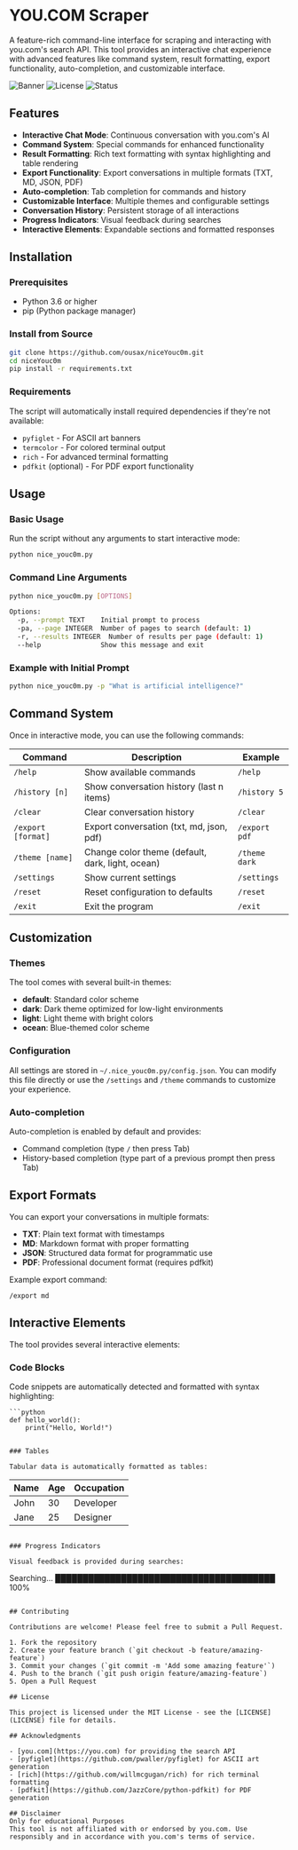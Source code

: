 

# YOU.COM Scraper

A feature-rich command-line interface for scraping and interacting with you.com's search API. This tool provides an interactive chat experience with advanced features like command system, result formatting, export functionality, auto-completion, and customizable interface.

![Banner](https://img.shields.io/badge/Python-3.6%2B-blue.svg) ![License](https://img.shields.io/badge/License-MIT-green.svg) ![Status](https://img.shields.io/badge/Status-Active-brightgreen.svg)

## Features

- **Interactive Chat Mode**: Continuous conversation with you.com's AI
- **Command System**: Special commands for enhanced functionality
- **Result Formatting**: Rich text formatting with syntax highlighting and table rendering
- **Export Functionality**: Export conversations in multiple formats (TXT, MD, JSON, PDF)
- **Auto-completion**: Tab completion for commands and history
- **Customizable Interface**: Multiple themes and configurable settings
- **Conversation History**: Persistent storage of all interactions
- **Progress Indicators**: Visual feedback during searches
- **Interactive Elements**: Expandable sections and formatted responses

## Installation

### Prerequisites

- Python 3.6 or higher
- pip (Python package manager)

### Install from Source

```bash
git clone https://github.com/ousax/niceYouc0m.git
cd niceYouc0m
pip install -r requirements.txt
```

### Requirements

The script will automatically install required dependencies if they're not available:
- `pyfiglet` - For ASCII art banners
- `termcolor` - For colored terminal output
- `rich` - For advanced terminal formatting
- `pdfkit` (optional) - For PDF export functionality

## Usage

### Basic Usage

Run the script without any arguments to start interactive mode:

```bash
python nice_youc0m.py
```

### Command Line Arguments

```bash
python nice_youc0m.py [OPTIONS]

Options:
  -p, --prompt TEXT    Initial prompt to process
  -pa, --page INTEGER  Number of pages to search (default: 1)
  -r, --results INTEGER  Number of results per page (default: 1)
  --help               Show this message and exit
```

### Example with Initial Prompt

```bash
python nice_youc0m.py -p "What is artificial intelligence?"
```

## Command System

Once in interactive mode, you can use the following commands:

| Command | Description | Example |
|---------|-------------|---------|
| `/help` | Show available commands | `/help` |
| `/history [n]` | Show conversation history (last n items) | `/history 5` |
| `/clear` | Clear conversation history | `/clear` |
| `/export [format]` | Export conversation (txt, md, json, pdf) | `/export pdf` |
| `/theme [name]` | Change color theme (default, dark, light, ocean) | `/theme dark` |
| `/settings` | Show current settings | `/settings` |
| `/reset` | Reset configuration to defaults | `/reset` |
| `/exit` | Exit the program | `/exit` |

## Customization

### Themes

The tool comes with several built-in themes:

- **default**: Standard color scheme
- **dark**: Dark theme optimized for low-light environments
- **light**: Light theme with bright colors
- **ocean**: Blue-themed color scheme

### Configuration

All settings are stored in `~/.nice_youc0m.py/config.json`. You can modify this file directly or use the `/settings` and `/theme` commands to customize your experience.

### Auto-completion

Auto-completion is enabled by default and provides:
- Command completion (type `/` then press Tab)
- History-based completion (type part of a previous prompt then press Tab)

## Export Formats

You can export your conversations in multiple formats:

- **TXT**: Plain text format with timestamps
- **MD**: Markdown format with proper formatting
- **JSON**: Structured data format for programmatic use
- **PDF**: Professional document format (requires pdfkit)

Example export command:
```
/export md
```

## Interactive Elements

The tool provides several interactive elements:

### Code Blocks

Code snippets are automatically detected and formatted with syntax highlighting:

```
```python
def hello_world():
    print("Hello, World!")
```
```

### Tables

Tabular data is automatically formatted as tables:

```
| Name | Age | Occupation |
|------|-----|------------|
| John | 30  | Developer  |
| Jane | 25  | Designer   |
```

### Progress Indicators

Visual feedback is provided during searches:

```
Searching... ████████████████████████████████████████ 100%
```

## Contributing

Contributions are welcome! Please feel free to submit a Pull Request.

1. Fork the repository
2. Create your feature branch (`git checkout -b feature/amazing-feature`)
3. Commit your changes (`git commit -m 'Add some amazing feature'`)
4. Push to the branch (`git push origin feature/amazing-feature`)
5. Open a Pull Request

## License

This project is licensed under the MIT License - see the [LICENSE](LICENSE) file for details.

## Acknowledgments

- [you.com](https://you.com) for providing the search API
- [pyfiglet](https://github.com/pwaller/pyfiglet) for ASCII art generation
- [rich](https://github.com/willmcgugan/rich) for rich terminal formatting
- [pdfkit](https://github.com/JazzCore/python-pdfkit) for PDF generation

## Disclaimer
Only for educational Purposes
This tool is not affiliated with or endorsed by you.com. Use responsibly and in accordance with you.com's terms of service.

